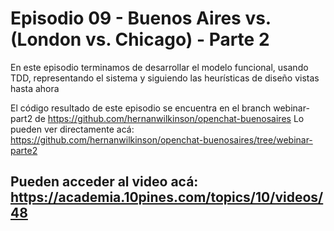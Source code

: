 # Episodio 09 - Buenos Aires vs. (London vs. Chicago) - Parte 2

En este episodio terminamos de desarrollar el modelo funcional, usando TDD, representando el sistema y siguiendo las heurísticas de diseño vistas hasta ahora

El código resultado de este episodio se encuentra en el branch webinar-part2 de https://github.com/hernanwilkinson/openchat-buenosaires
Lo pueden ver directamente acá: https://github.com/hernanwilkinson/openchat-buenosaires/tree/webinar-parte2

Pueden acceder al video acá: https://academia.10pines.com/topics/10/videos/48
----
